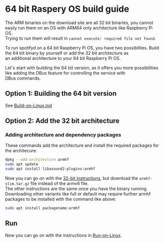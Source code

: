 # 64 bit Raspery OS build guide

The ARM binaries on the download site are all 32 bit binaries, you cannot easily run them on an OS with ARM64 only architecture like Raspberry Pi OS.  
Trying to run them will result in `cannot execute: required file not found`.  

To run spotifyd on a 64 bit Raspberry Pi OS, you have two possiblities. Build the 64 bit binary by yourself or add the 32 bit architecture as  
an additional architecture to your 64 bit Raspberry Pi OS.

Let's start with building the 64 bit version, as it offers you more possibilities like adding the DBus feature for controlling the service with  
DBus commands.

## Option 1: Building the 64 bit version

See [Build-on-Linux.md](Build-on-Linux.md)

## Option 2: Add the 32 bit architecture

### Adding architecture and dependency packages

These commands add the architecture and install the required packages for the architecure:

```bash
dpkg --add-architecture armhf
sudo apt update
sudo apt install libasound2-plugins:armhf
```

Now you can go on with the [32-bit instructions](Raspberry-Pi-32_ARM32.md), but download the `armhf-slim.tar.gz` file instead of the armv6 file.  
The other instructions are the same once you have the binary running.  
Downloading other variants like full or default may require further armhf packages to be installed with the command like above:

```bash
sudo apt install packagename:armhf
```

## Run
Now you can go on with the instructions in [Run-on-Linux](Run-on-Linux.md).
